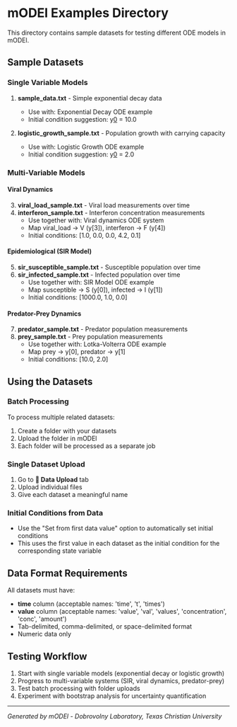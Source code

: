 # mODEl Examples Directory

This directory contains sample datasets for testing different ODE models in mODEl.

## Sample Datasets

### Single Variable Models

1. **sample_data.txt** - Simple exponential decay data
   - Use with: Exponential Decay ODE example
   - Initial condition suggestion: y[0](0) = 10.0

2. **logistic_growth_sample.txt** - Population growth with carrying capacity
   - Use with: Logistic Growth ODE example
   - Initial condition suggestion: y[0](0) = 2.0

### Multi-Variable Models

#### Viral Dynamics
3. **viral_load_sample.txt** - Viral load measurements over time
4. **interferon_sample.txt** - Interferon concentration measurements
   - Use together with: Viral dynamics ODE system
   - Map viral_load → V (y[3]), interferon → F (y[4])
   - Initial conditions: [1.0, 0.0, 0.0, 4.2, 0.1]

#### Epidemiological (SIR Model)
5. **sir_susceptible_sample.txt** - Susceptible population over time
6. **sir_infected_sample.txt** - Infected population over time
   - Use together with: SIR Model ODE example
   - Map susceptible → S (y[0]), infected → I (y[1])
   - Initial conditions: [1000.0, 1.0, 0.0]

#### Predator-Prey Dynamics
7. **predator_sample.txt** - Predator population measurements
8. **prey_sample.txt** - Prey population measurements
   - Use together with: Lotka-Volterra ODE example
   - Map prey → y[0], predator → y[1]
   - Initial conditions: [10.0, 2.0]

## Using the Datasets

### Batch Processing
To process multiple related datasets:
1. Create a folder with your datasets
2. Upload the folder in mODEl
3. Each folder will be processed as a separate job

### Single Dataset Upload
1. Go to **📁 Data Upload** tab
2. Upload individual files
3. Give each dataset a meaningful name

### Initial Conditions from Data
- Use the "Set from first data value" option to automatically set initial conditions
- This uses the first value in each dataset as the initial condition for the corresponding state variable

## Data Format Requirements

All datasets must have:
- **time** column (acceptable names: 'time', 't', 'times')
- **value** column (acceptable names: 'value', 'val', 'values', 'concentration', 'conc', 'amount')
- Tab-delimited, comma-delimited, or space-delimited format
- Numeric data only

## Testing Workflow

1. Start with single variable models (exponential decay or logistic growth)
2. Progress to multi-variable systems (SIR, viral dynamics, predator-prey)
3. Test batch processing with folder uploads
4. Experiment with bootstrap analysis for uncertainty quantification

---

*Generated by mODEl - Dobrovolny Laboratory, Texas Christian University* 
